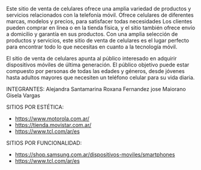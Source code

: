 Este sitio de venta de celulares ofrece una amplia variedad de productos y servicios relacionados con la telefonía móvil. Ofrece celulares de diferentes marcas, modelos y precios, para satisfacer todas necesidades  Los clientes pueden comprar en línea o en la tienda física, y el sitio también ofrece envío a domicilio y garantía en sus productos. Con una amplia selección de productos y servicios, este sitio de venta de celulares es el lugar perfecto para encontrar todo lo que necesitas en cuanto a la tecnología móvil.

El sitio de venta de celulares apunta al público interesado en adquirir dispositivos móviles de última generación. El público objetivo puede estar compuesto por personas de todas las edades y géneros, desde jóvenes hasta adultos mayores que necesiten un teléfono celular para su vida diaria.

INTEGRANTES: 
Alejandra Santamarina
Roxana Fernandez
jose Maiorano
Gisela Vargas

SITIOS POR ESTÉTICA:

- https://www.motorola.com.ar/
- https://tienda.movistar.com.ar/
- https://www.tcl.com/ar/es

SITIOS POR FUNCIONALIDAD:

 - https://shop.samsung.com.ar/dispositivos-moviles/smartphones
 - https://www.tcl.com/ar/es
